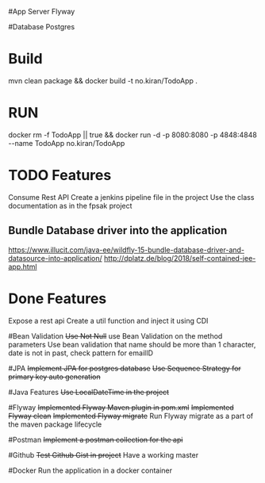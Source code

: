 #App Server 
Flyway

#Database
Postgres

# Build
mvn clean package && docker build -t no.kiran/TodoApp .

# RUN
docker rm -f TodoApp || true && docker run -d -p 8080:8080 -p 4848:4848 --name TodoApp no.kiran/TodoApp 

# TODO Features
Consume Rest API
Create a jenkins pipeline file in the project
Use the class documentation as in the fpsak project
## Bundle Database driver into the application
https://www.illucit.com/java-ee/wildfly-15-bundle-database-driver-and-datasource-into-application/
http://dplatz.de/blog/2018/self-contained-jee-app.html

# Done Features
Expose a rest api
Create a util function and inject it using CDI

#Bean Validation
~~Use Not Null~~
use Bean Validation on the method parameters
Use bean validation that name should be more than 1 character, date is not in past, check pattern for emailID

#JPA
~~Implement JPA for postgres database~~
~~Use Sequence Strategy for primary key auto generation~~

#Java Features
~~Use LocalDateTime in the project~~

#Flyway
~~Implemented Flyway Maven plugin in pom.xml~~
~~Implemented Flyway clean~~
~~Implemented Flyway migrate~~
Run Flyway migrate as a part of the maven package lifecycle

#Postman
~~Implement a postman collection for the api~~

#Github
~~Test Github Gist in project~~
Have a working master

#Docker
Run the application in a docker container